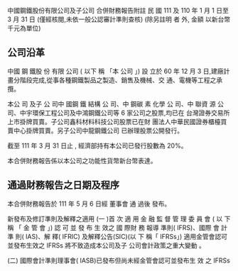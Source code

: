 中國鋼鐵股份有限公司及子公司 合併財務報告附註 民 國 111 及 110 年 1 月 1 日至 3 月 31 日
(僅經核閱,未依一般公認審計準則查核)
(除另註明 者 外, 金額 以新台幣千元為單位)

## 公司沿革

中國 鋼 鐵股 份 有限 公司 ( 以下 稱 「本 公司 」) 設 立於 60 年 12 月 3 日,建廠計畫分階段完成,從事各種鋼鐵製品之製造、銷售及機械、交 通、電機等工程之承攬。

本公 司 及子 公 司中 國鋼 鐵 結構 公 司、中 鋼碳 素 化學 公 司、中 聯資 源 公司、中宇環保工程公司及中鴻鋼鐵公司等 6 家公司之股票,均已在 台灣證券交易所上市掛牌買賣。子公司鑫科材料科技公司股票已在財 團法人中華民國證券櫃檯買賣中心掛牌買賣。另子公司中龍鋼鐵公司 已辦理股票公開發行。

截至 111 年 3 月 31 日止 , 經濟部持有本公司已發行股數為 20%。

本合併財務報告係以本公司之功能性貨幣新台幣表達。

## 通過財務報告之日期及程序

本合併財務報告於 111 年 5 月 6 日經 董事會 通 過後 發布。

新發布及修訂準則及解釋之適用
(一 )首 次 適 用 金 融 監 督 管 理 委 員 會 ( 以 下 稱 「 金 管 會 」) 認 可 並 發 布 生 效之 國 際財 務 報導 準則( IFRS)、國際 會 計準 則( IAS)、解 釋( IFRIC) 及解釋公告(SIC)(以 下 稱「 IFRSs」)
適用金管會認可並發布生效之 IFRSs 將不致造成本公司及子 公司會計政策之重大變動 。

(二) 國際會計準則理事會( IASB)已發布但尚未經金管會認可並發布生 效 之 IFRSs